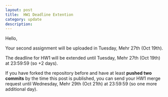 ```yaml
---
layout: post
title:  HW1 Deadline Extention
category: update 
description: 
---
```


Hello,

Your second assignment will be uploaded in Tuesday, Mehr 27th (Oct 19th). 

The deadline for HW1 will be extended until Tuesday, Mehr 27th (Oct 19th) at 23:59:59 (so +2 days). 

If you have forked the repository before and have at least **pushed two commits** by the time this post is published, you can send your HW1 merge request until Wednesday, Mehr 29th (Oct 21th) at 23:59:59 (so one more additional day).
